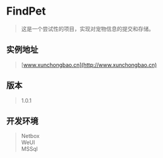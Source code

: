 # FindPet

> 这是一个尝试性的项目，实现对宠物信息的提交和存储。  

## 实例地址

> [www.xunchongbao.cn](http://www.xunchongbao.cn)

## 版本

> 1.0.1

## 开发环境

> Netbox  
> WeUI  
> MSSql  
